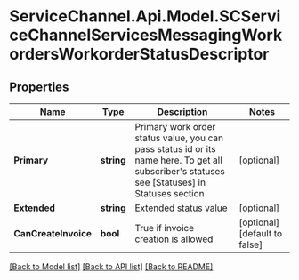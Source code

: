 # ServiceChannel.Api.Model.SCServiceChannelServicesMessagingWorkordersWorkorderStatusDescriptor

## Properties

Name | Type | Description | Notes
------------ | ------------- | ------------- | -------------
**Primary** | **string** | Primary work order status value, you can pass status id or its name here. To get all subscriber&#39;s statuses see [Statuses] in Statuses section | [optional] 
**Extended** | **string** | Extended status value | [optional] 
**CanCreateInvoice** | **bool** | True if invoice creation is allowed | [optional] [default to false]

[[Back to Model list]](../README.md#documentation-for-models) [[Back to API list]](../README.md#documentation-for-api-endpoints) [[Back to README]](../README.md)

